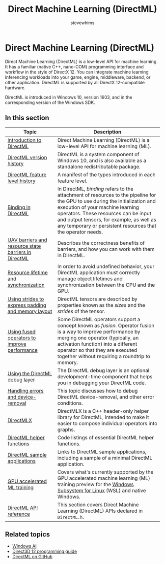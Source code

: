 ﻿---
title: Direct Machine Learning (DirectML)
description: Direct Machine Learning (DirectML) is a low-level API for machine learning. It has a familiar (native C++, nano-COM) programming interface and workflow in the style of DirectX 12.
ms.custom: Windows 10 May 2019 Update
ms.localizationpriority: high
ms.topic: article
ms.date: 04/19/2019
author: stevewhims
ms.author: stwhi
---

# Direct Machine Learning (DirectML)

Direct Machine Learning (DirectML) is a low-level API for machine learning. It has a familiar (native C++, nano-COM) programming interface and workflow in the style of DirectX 12. You can integrate machine learning inferencing workloads into your game, engine, middleware, backend, or other application. DirectML is supported by all DirectX 12-compatible hardware.

DirectML is introduced in Windows 10, version 1903, and in the corresponding version of the Windows SDK.

## In this section

| Topic | Description |
|-|-|
| [Introduction to DirectML](dml-intro.md) | Direct Machine Learning (DirectML) is a low-level API for machine learning (ML). |
| [DirectML version history](dml-version-history.md) | DirectML is a system component of Windows 10, and is also available as a standalone redistributable package. |
| [DirectML feature level history](dml-feature-level-history.md) | A manifest of the types introduced in each feature level. |
| [Binding in DirectML](dml-binding.md) | In DirectML, *binding* refers to the attachment of resources to the pipeline for the GPU to use during the initialization and execution of your machine learning operators. These resources can be input and output tensors, for example, as well as any temporary or persistent resources that the operator needs. |
| [UAV barriers and resource state barriers in DirectML](dml-barriers.md) | Describes the correctness benefits of barriers, and how you can work with them in DirectML. |
| [Resource lifetime and synchronization](dml-resource-lifetime.md) | In order to avoid undefined behavior, your DirectML application must correctly manage object lifetimes and synchronization between the CPU and the GPU. |
| [Using strides to express padding and memory layout](dml-strides.md) | DirectML tensors are described by properties known as the *sizes* and the *strides* of the tensor. |
| [Using fused operators to improve performance](dml-fused-activations.md) | Some DirectML operators support a concept known as *fusion*. Operator fusion is a way to improve performance by merging one operator (typically, an activation function) into a different operator so that they are executed together without requiring a roundtrip to memory. |
| [Using the DirectML debug layer](dml-debug-layer.md) | The DirectML debug layer is an optional development-time component that helps you in debugging your DirectML code. |
| [Handling errors and device-removal](dml-errors.md) | This topic discusses how to debug DirectML device-removal, and other error conditions. |
| [DirectMLX](dml-directmlx.md) | DirectMLX is a C++ header-only helper library for DirectML, intended to make it easier to compose individual operators into graphs. |
| [DirectML helper functions](dml-helper-functions.md) | Code listings of essential DirectML helper functions. |
| [DirectML sample applications](dml-min-app.md) | Links to DirectML sample applications, including a sample of a minimal DirectML application. |
| [GPU accelerated ML training](gpu-accelerated-training.md) | Covers what's currently supported by the GPU accelerated machine learning (ML) training preview for the [Windows Subsystem for Linux](/windows/wsl/about) (WSL) and native Windows. |
| [DirectML API reference](directml-reference.md) | This section covers Direct Machine Learning (DirectML) APIs declared in `DirectML.h`. |

## Related topics

* [Windows AI](/windows/ai/)
* [Direct3D 12 programming guide](/windows/win32/direct3d12/directx-12-programming-guide)
* [DirectML on GitHub](https://github.com/microsoft/DirectML)
